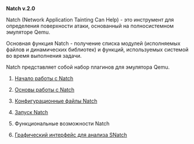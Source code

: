 
**Natch v.2.0**

Natch (Network Application Tainting Can Help) - это инструмент для определения поверхности атаки, основанный на полносистемном эмуляторе Qemu.

Основная функция Natch - получение списка модулей (исполняемых файлов и динамических библиотек) и функций, используемых системой во время выполнения задачи.

Natch представляет собой набор плагинов для эмулятора Qemu.


1. [Начало работы с Natch](quickstart.md)

1. [Основы работы с Natch](natch_docs.md)

1. [Конфигурационные файлы Natch](natch_docs.md#natch_config)

1. [Запуск Natch](launch.md)

1. Функциональные возможности Natch

1. [Графический интерфейс для анализа SNatch](snatch_docs.md)
